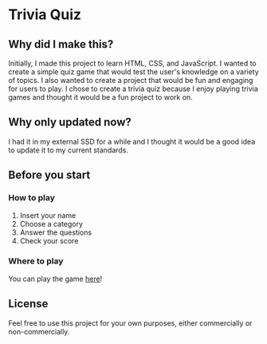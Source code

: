 # Trivia Quiz
## Why did I make this?
Initially, I made this project to learn HTML, CSS, and JavaScript. I wanted to create a simple quiz game that would test the user's knowledge on a variety of topics. I also wanted to create a project that would be fun and engaging for users to play. I chose to create a trivia quiz because I enjoy playing trivia games and thought it would be a fun project to work on.

## Why only updated now?
I had it in my external SSD for a while and I thought it would be a good idea to update it to my current standards.

## Before you start
### How to play
1. Insert your name
2. Choose a category
3. Answer the questions
4. Check your score

### Where to play
You can play the game [here](https://zecastroipca.github.io/Quiz/)!

## License
Feel free to use this project for your own purposes, either commercially or non-commercially.